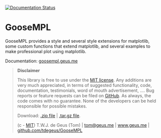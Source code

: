 [![Documentation Status](https://readthedocs.org/projects/goosempl/badge/?version=latest)](http://goosempl.readthedocs.io/en/latest/?badge=latest)

# GooseMPL

GooseMPL provides a style and several style extensions for matplotlib, some custom functions that extend matplotlib, and several examples to make professional plot using matplotlib. 

Documentation: [goosempl.geus.me](http://goosempl.geus.me)

>   **Disclaimer**
>   
>   This library is free to use under the [MIT license](https://github.com/tdegeus/GooseMPL/blob/master/LICENSE). Any additions are very much appreciated, in terms of suggested functionality, code, documentation, testimonials, word of mouth advertisement, .... Bug reports or feature requests can be filed on [GitHub](https://github.com/tdegeus/GooseMPL). As always, the code comes with no guarantee. None of the developers can be held responsible for possible mistakes.
>   
>   Download: [.zip file](https://github.com/tdegeus/GooseMPL/zipball/master) | [.tar.gz file](https://github.com/tdegeus/GooseMPL/tarball/master).
>   
>   (c - [MIT](https://github.com/tdegeus/GooseMPL/blob/master/LICENSE)) T.W.J. de Geus (Tom) | tom@geus.me | www.geus.me | [github.com/tdegeus/GooseMPL](https://github.com/tdegeus/GooseMPL)
